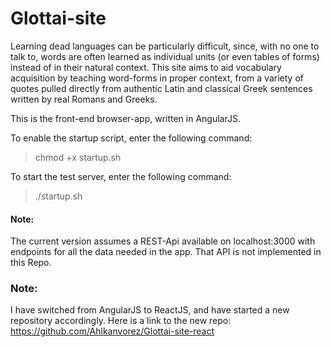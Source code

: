 # Glottai-site
Learning dead languages can be particularly difficult, since, with no one to talk to, words are often learned as individual units (or even tables of forms) instead of in their natural context. This site aims to aid vocabulary acquisition by teaching word-forms in proper context, from a variety of quotes pulled directly from authentic Latin and classical Greek sentences written by real Romans and Greeks.

This is the front-end browser-app, written in AngularJS.

To enable the startup script, enter the following command:

> chmod +x startup.sh

To start the test server, enter the following command:

> ./startup.sh

#### Note:
The current version assumes a REST-Api available on localhost:3000 with endpoints for all the data needed in the app. That API is not implemented in this Repo.

### Note:
I have switched from AngularJS to ReactJS, and have started a new repository accordingly. Here is a link to the new repo: https://github.com/Ahlkanvorez/Glottai-site-react
